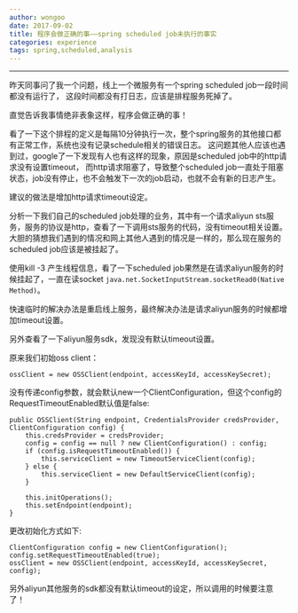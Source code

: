 ```yaml
---
author: wongoo
date: 2017-09-02
title: 程序会做正确的事——spring scheduled job未执行的事实
categories: experience
tags: spring,scheduled,analysis
---
```

---

昨天同事问了我一个问题，线上一个微服务有一个spring scheduled job一段时间都没有运行了，
这段时间都没有打日志，应该是排程服务死掉了。

直觉告诉我事情绝非表象这样，程序会做正确的事！

看了一下这个排程的定义是每隔10分钟执行一次，整个spring服务的其他接口都有正常工作，系统也没有记录schedule相关的错误日志。
这问题其他人应该也遇到过，google了一下发现有人也有这样的现象，原因是scheduled job中的http请求没有设置timeout，
而http请求阻塞了，导致整个scheduled job一直处于阻塞状态，job没有停止，也不会触发下一次的job启动，也就不会有新的日志产生。

建议的做法是增加http请求timeout设定。

分析一下我们自己的scheduled job处理的业务，其中有一个请求aliyun sts服务，服务的协议是http，查看了一下调用sts服务的代码，没有timeout相关设置。
大胆的猜想我们遇到的情况和网上其他人遇到的情况是一样的，那么现在服务的scheduled job应该是被挂起了。

使用kill -3 <PID> 产生线程信息，看了一下scheduled job果然是在请求aliyun服务的时候挂起了，一直在读socket `java.net.SocketInputStream.socketRead0(Native Method)`。

快速临时的解决办法是重启线上服务，最终解决办法是请求aliyun服务的时候都增加timeout设置。

另外查看了一下aliyun服务sdk，发现没有默认timeout设置。

原来我们初始oss client：

```
ossClient = new OSSClient(endpoint, accessKeyId, accessKeySecret);
```

没有传递config参数，就会默认new一个ClientConfiguration，但这个config的RequestTimeoutEnabled默认值是false:

```
public OSSClient(String endpoint, CredentialsProvider credsProvider, ClientConfiguration config) {
    this.credsProvider = credsProvider;
    config = config == null ? new ClientConfiguration() : config;
    if (config.isRequestTimeoutEnabled()) {
        this.serviceClient = new TimeoutServiceClient(config);
    } else {
        this.serviceClient = new DefaultServiceClient(config);
    }

    this.initOperations();
    this.setEndpoint(endpoint);
}
```

更改初始化方式如下:

```
ClientConfiguration config = new ClientConfiguration();
config.setRequestTimeoutEnabled(true);
ossClient = new OSSClient(endpoint, accessKeyId, accessKeySecret, config);
```

另外aliyun其他服务的sdk都没有默认timeout的设定，所以调用的时候要注意了！



